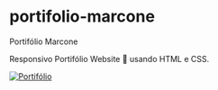 # portifolio-marcone

Portifólio Marcone

Responsivo Portifólio Website 📄 usando HTML e CSS. 


<a target="_blank" rel="noopener noreferrer" href="https://user-images.githubusercontent.com/91090422/173122852-08fd8a71-e42f-42a6-987d-38969c958c79.png"><img src="https://user-images.githubusercontent.com/91090422/173122852-08fd8a71-e42f-42a6-987d-38969c958c79.png" alt="Portifólio" style="max-width: 100%;"></a>



